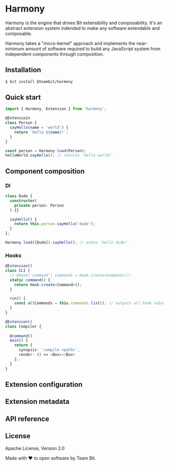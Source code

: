 # Harmony

Harmony is the engine that drives Bit extensibility and composability.
It's an abstract extension system indended to make any software extendable and composable.

Harmony takes a "micro-kernel" approach and implements the near-minimum amount of software required to build any JavaScript system from independent components through composition.

## Installation
```bash
$ bit install @teambit/harmony
```

## Quick start
```ts
import { Harmony, Extension } from 'harmony';

@Extensioin
class Person {
  sayHello(name = 'world') {
    return `hello ${name}!`;
  }
}

const person = Harmony.load(Person); 
helloWorld.sayHello(); // returns 'hello world!'
```

## Component composition

### DI
```ts
class Dude {
  constructor(
    private person: Person
  ) {}

  sayHello() {
    return this.person.sayHello('dude');
  }
};

Harmony.load([Dude]).sayHello(); // echos 'hello dude!'
```

### Hooks
```ts
@Extension()
class CLI {
  // @hook('command') commands = Hook.create<Command>();
  static command() {
    return Hook.create<Command>();
  }

  run() {
    const allCommands = this.commands.list(); // outputs all hook subscribers
  }
} 

@Extension()
class Compiler {
  
  @command()
  main() {
    return {
      synopsis: 'compile <path>',
      render: () => <Box></Box>
    };
  }
}
```

## Extension configuration

## Extension metadata

## API reference

## License
Apache License, Version 2.0

Made with ❤ to open software by Team Bit.
